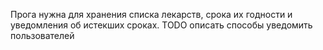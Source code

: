 Прога нужна для хранения списка лекарств, срока их годности и уведомления об истекших сроках.
TODO описать способы уведомить пользователей

